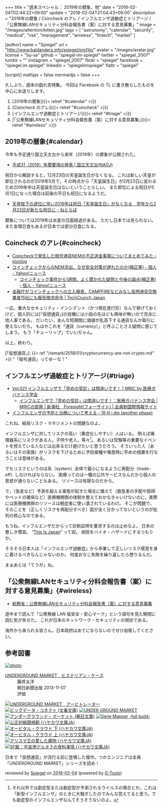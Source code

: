 +++
title = "週末スペシャル： 2019年の暦象，他"
date = "2018-02-04T02:44:22+09:00"
update = "2018-02-04T21:04:43+09:00"
description = "2019年の暦象 / Coincheck のアレ / インフルエンザ過敏症とトリアージ / 「公衆無線LANセキュリティ分科会報告書（案）に対する意見募集」"
image = "/images/attention/kitten.jpg"
tags        = [ "astronomy", "calendar", "security", "medical", "risk", "management", "wireless", "fintech", "market" ]

[author]
  name      = "Spiegel"
  url       = "http://www.baldanders.info/spiegel/profile/"
  avatar    = "/images/avatar.jpg"
  license   = "by-sa"
  github    = "spiegel-im-spiegel"
  twitter   = "spiegel_2007"
  tumblr    = ""
  instagram = "spiegel_2007"
  flickr    = "spiegel"
  facebook  = "spiegel.im.spiegel"
  linkedin  = "spiegelimspiegel"
  flattr    = "spiegel"

[scripts]
  mathjax = false
  mermaidjs = false
+++

久しぶり，週末の戯れ言特集。
今回は Facebook の TL に書き散らしたものを中心にお送りします。

1. [2019年の暦象]({{< relref "#calendar" >}})
1. [Coincheck のアレ]({{< relref "#coincheck" >}})
1. [インフルエンザ過敏症とトリアージ]({{< relref "#triage" >}})
1. [「公衆無線LANセキュリティ分科会報告書（案）に対する意見募集」]({{< relref "#wireless" >}})

## 2019年の暦象{#calendar}

今年も予定通り国立天文台から来年（2019年）の暦象が公開された。

- [平成31（2019）年暦要項の発表 | 国立天文台(NAOJ)](https://www.nao.ac.jp/news/topics/2018/20180201-rekiyoko.html)

祝日から解説すると，12月23日の天皇誕生日がなくなる。
これは新しい天皇が即位されるのが2019年5月で，その時点から「天皇誕生日」が2月23日に変わるため2019年中は天皇誕生日はないということらしい。
また即位による祝日が5月1日になった場合は前後の平日も祝日になるようだ。

- [天皇陛下の退位に伴い2019年は祝日「天皇誕生日」がなくなる　翌年から2月23日が新たな祝日に - ねとらぼ](http://nlab.itmedia.co.jp/nl/articles/1802/02/news108.html)

暦象については2019年は水星の日面経過がある。
ただし日本では見られない。
また金環日食もあるが日本では部分日食になる。

## Coincheck のアレ{#coincheck}

- [Coincheckで発生した暗号通貨NEMの不正送金事案についてまとめてみた - piyolog](http://d.hatena.ne.jp/Kango/20180126/1517012654)
- [コインチェックからのNEM流出、なぜ安全対策が遅れたのか(楠正憲) - 個人 - Yahoo!ニュース](https://news.yahoo.co.jp/byline/kusunokimasanori/20180128-00080965/)
    - [コインチェック事件から1週間、よく聞かれた疑問と今後の論点(楠正憲) - 個人 - Yahoo!ニュース](https://news.yahoo.co.jp/byline/kusunokimasanori/20180204-00081229/)
- [金融庁がコインチェックへの立入検査、CAMPFIREなどみなし仮想通貨交換業者15社にも報告徴求命令  |  TechCrunch Japan](http://jp.techcrunch.com/2018/02/02/fsa-coincheck/)

一応，重大なセキュリティ・インシデント（かつ現在進行形）なんで挙げておくけど，個人的には[「仮想通貨」]の投機には小指の先ほども興味が無いので完全に他人事である。
だいたい，あんな短期間に価値が乱高下する通貨なんか取引に使えないだろ。
もはやこれを「通貨（currency）」と呼ぶことさえ疑問に感じてしまう。
もう「チューリップ」でいいぢゃん。

以上，終わり。

[「仮想通貨」]: {{< ref "/remark/2018/01/cryptocurrency-are-not-crypto.md" >}} "「暗号通貨」ってゆーな！"

## インフルエンザ過敏症とトリアージ{#triage}

- [Vol.021 インフルエンザで「早めの受診」は間違いです！  |  MRIC by 医療ガバナンス学会](http://medg.jp/mt/?p=8111)
    - [インフルエンザで「早めの受診」は間違いです！：医療ガバナンス学会 | MRICの部屋 | 新潮社　Foresight(フォーサイト) | 会員制国際情報サイト](http://www.fsight.jp/articles/-/43278)
- [インフルエンザの予防と治療について考える - 18 til i die (another phase)](http://k3c.hatenablog.com/entry/2018/02/01/230354)

これね、結局リスク・マネジメントの問題なのよ。

インフルエンザに対してリスクの高い（重症化しやすい）人はいる。
例えば循環器系にリスクがある人，子供や老人，等々[^inf1]。
あるいは受験等の重要なイベントを控えている人などは出来るだけ避けたいと思うだろう。
そういった人（あるいはその家族）がリスクを下げるために予防接種や罹患時に早めの措置を行なうことは意味がある。

[^inf1]: それ以外では劇症型または劇症型が予測されるウイルスの場合とか。これは「新型インフルエンザ」のときに大騒ぎしたのでみんな覚えてると思う。でも劇症型のインフルエンザなんてそうそうないのよ。

でもリスクというのは系（system）全体で最小になるように再配分（trade-off）しなければならない。
医療ってのは一種の公共サービスなんだから個人の思惑が通らないこともある。
リソースは有限なのだから。

で，（急変など）予測を超える事態が起きた場合に備えて（救急車の手配や医師やベッドの確保など）医療機関側の体制を整えておかなきゃいけないのに，実際には医療機関側のリソースは軽症者に使い潰されているわけ。
そこが問題で，そのことを（正しくリスクを再配分すべき）国が全く分かってないというのが批判の核心なのである。

もうね，インフルエンザだからって診断証明を要求するのは止めなよ。
日本の悪しき慣習。
“[This Is Japan](https://www.amazon.co.jp/exec/obidos/ASIN/B01LYTKUPM/baldandersinf-22/ "Amazon.co.jp： THIS IS JAPAN 英国保育士が見た日本 eBook: ブレイディみかこ: Kindleストア")” って奴。
病院をバイオ・ハザードにするつもりか。

そろそろ日本人は「インフルエンザ過敏症」から卒業して正しいリスク感覚を身に着けるべきなんじゃないのか。
何度おなじ失敗を繰り返したら懲りるんだ。

まぁあとは「てうが」ね。

## 「公衆無線LANセキュリティ分科会報告書（案）に対する意見募集」{#wireless}

- [総務省｜公衆無線LANセキュリティ分科会報告書（案）に対する意見募集](http://www.soumu.go.jp/menu_news/s-news/01ryutsu03_02000137.html)

途中まで読んで「公衆無線 LAN 版安全・安心マーク」という語句を見た瞬間に読む気が失せた。
これが日本のネットワーク・セキュリティの現状である。

海外から来られる皆さん，日本政府はあてにならないのでぜひ自衛してください。

## 参考図書

<div class="hreview" ><a class="item url" href="http://www.amazon.co.jp/exec/obidos/ASIN/B00FONW2V8/baldandersinf-22/"><img src="https://images-fe.ssl-images-amazon.com/images/I/51AT2LqRIsL._SL160_.jpg" alt="photo" class="photo"  /></a><dl ><dt class="fn"><a class="item url" href="http://www.amazon.co.jp/exec/obidos/ASIN/B00FONW2V8/baldandersinf-22/">UNDERGROUND MARKET　ヒステリアン・ケース</a></dt><dd>藤井太洋 </dd><dd>朝日新聞出版 2013-11-07</dd><dd>評価<abbr class="rating" title="5"><img src="http://g-images.amazon.com/images/G/01/detail/stars-5-0.gif" alt="" /></abbr> </dd></dl><p class="similar"><a href="http://www.amazon.co.jp/exec/obidos/ASIN/B00H91YQGW/baldandersinf-22/" target="_top"><img src="http://images.amazon.com/images/P/B00H91YQGW.09._SCTHUMBZZZ_.jpg"  alt="UNDERGROUND MARKET　アービトレーター"  /></a> <a href="http://www.amazon.co.jp/exec/obidos/ASIN/B00V7Y7DUS/baldandersinf-22/" target="_top"><img src="http://images.amazon.com/images/P/B00V7Y7DUS.09._SCTHUMBZZZ_.jpg"  alt="ビッグデータ・コネクト (文春文庫)"  /></a> <a href="http://www.amazon.co.jp/exec/obidos/ASIN/B00B71TZ9S/baldandersinf-22/" target="_top"><img src="http://images.amazon.com/images/P/B00B71TZ9S.09._SCTHUMBZZZ_.jpg"  alt="UNDER GROUND MARKET"  /></a> <a href="http://www.amazon.co.jp/exec/obidos/ASIN/B01IGR0TA4/baldandersinf-22/" target="_top"><img src="http://images.amazon.com/images/P/B01IGR0TA4.09._SCTHUMBZZZ_.jpg"  alt="アンダーグラウンド・マーケット (朝日文庫)"  /></a> <a href="http://www.amazon.co.jp/exec/obidos/ASIN/B00CHIFA1M/baldandersinf-22/" target="_top"><img src="http://images.amazon.com/images/P/B00CHIFA1M.09._SCTHUMBZZZ_.jpg"  alt="Gene Mapper -full build-"  /></a> <a href="http://www.amazon.co.jp/exec/obidos/ASIN/B0753H9CDS/baldandersinf-22/" target="_top"><img src="http://images.amazon.com/images/P/B0753H9CDS.09._SCTHUMBZZZ_.jpg"  alt="公正的戦闘規範 (ハヤカワ文庫JA)"  /></a> <a href="http://www.amazon.co.jp/exec/obidos/ASIN/B01FFKMSMC/baldandersinf-22/" target="_top"><img src="http://images.amazon.com/images/P/B01FFKMSMC.09._SCTHUMBZZZ_.jpg"  alt="オービタル・クラウド 下 (ハヤカワ文庫JA)"  /></a> <a href="http://www.amazon.co.jp/exec/obidos/ASIN/B01FFKMSP4/baldandersinf-22/" target="_top"><img src="http://images.amazon.com/images/P/B01FFKMSP4.09._SCTHUMBZZZ_.jpg"  alt="オービタル・クラウド 上 (ハヤカワ文庫JA)"  /></a> <a href="http://www.amazon.co.jp/exec/obidos/ASIN/B078JT42J7/baldandersinf-22/" target="_top"><img src="http://images.amazon.com/images/P/B078JT42J7.09._SCTHUMBZZZ_.jpg"  alt="アリスマ王の愛した魔物 (ハヤカワ文庫JA)"  /></a> <a href="http://www.amazon.co.jp/exec/obidos/ASIN/B077Q9WM8M/baldandersinf-22/" target="_top"><img src="http://images.amazon.com/images/P/B077Q9WM8M.09._SCTHUMBZZZ_.jpg"  alt="SF飯：宇宙港デルタ３の食料事情 (ハヤカワ文庫JA)"  /></a> </p>
<p class="description">日本で「仮想通貨」が流行る前に登場した傑作。つかエンジニアは全員「UNDERGROUND MARKET」シリーズを読め！</p>
<p class="gtools" >reviewed by <a href='#maker' class='reviewer'>Spiegel</a> on <abbr class="dtreviewed" title="2018-02-04">2018-02-04</abbr> (powered by <a href="http://www.goodpic.com/mt/aws/index.html" >G-Tools</a>)</p>
</div>
